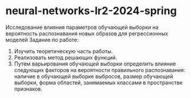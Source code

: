 # neural-networks-lr2-2024-spring
Исследование влияния параметров обучающей выборки на вероятность распознавания новых образов для регрессионных моделей
Задание по работе:

1.	Изучить теоретическую часть работы.
2.	Реализовать метод решающих функций.
3.	Путем варьирования обучающей выборки определить влияние следующих факторов на вероятности правильного распознавания: наличие в обучающей выборке выбросов, размер обучающей выборки, форма областей, занимаемых классами в пространстве признаков.
